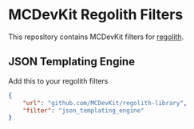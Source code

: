 # MCDevKit Regolith Filters

This repository contains MCDevKit filters for [regolith](https://github.com/Bedrock-OSS/regolith).

## JSON Templating Engine

Add this to your regolith filters

```json
{
    "url": "github.com/MCDevKit/regolith-library",
    "filter": "json_templating_engine"
}
```